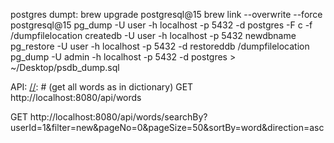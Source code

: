 postgres dumpt:
brew upgrade postgresql@15
brew link --overwrite --force postgresql@15
pg_dump -U user -h localhost -p 5432 -d postgres -F c -f /dumpfilelocation
createdb -U user -h localhost -p 5432 newdbname
pg_restore -U user -h localhost -p 5432 -d restoreddb /dumpfilelocation
pg_dump -U admin -h localhost -p 5432 -d postgres > ~/Desktop/psdb_dump.sql

API:
[//]: # (get all words as in dictionary)
GET http://localhost:8080/api/words

[//]: # (get all words as in dictionary with pagination)
[//]: # (GET http://localhost:8080/api/words/words?pageNo=1&pageSize=50&sortBy=word&direction=asc)

[//]: # (get all words by a user by filter with pagination and sorting)
GET http://localhost:8080/api/words/searchBy?userId=1&filter=new&pageNo=0&pageSize=50&sortBy=word&direction=asc

